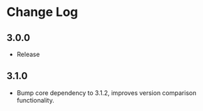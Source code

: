Change Log
==========

## 3.0.0

- Release

## 3.1.0

- Bump core dependency to 3.1.2, improves version comparison functionality.